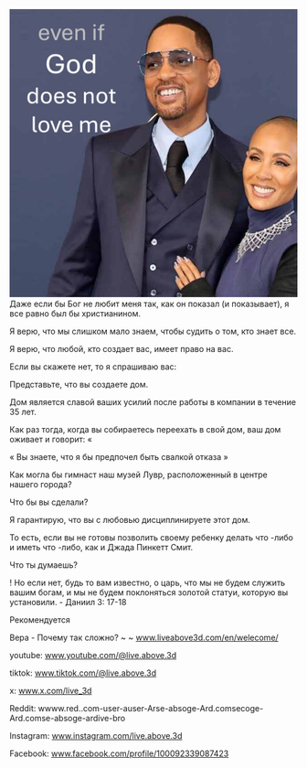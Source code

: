 ![Video cover image](../cover.jpg)
Даже если бы Бог не любит меня так, как он показал (и показывает), я все равно был бы христианином.

Я верю, что мы слишком мало знаем, чтобы судить о том, кто знает все.

Я верю, что любой, кто создает вас, имеет право на вас.

Если вы скажете нет, то я спрашиваю вас:

Представьте, что вы создаете дом.

Дом является славой ваших усилий после работы в компании в течение 35 лет.

Как раз тогда, когда вы собираетесь переехать в свой дом, ваш дом оживает и говорит: «

« Вы знаете, что я бы предпочел быть свалкой отказа »

Как могла бы гимнаст наш музей Лувр, расположенный в центре нашего города?

Что бы вы сделали?

Я гарантирую, что вы с любовью дисциплинируете этот дом.

То есть, если вы не готовы позволить своему ребенку делать что -либо и иметь что -либо, как и Джада Пинкетт Смит.

Что ты думаешь?


! Но если нет, будь то вам известно, о царь, что мы не будем служить вашим богам, и мы не будем поклоняться золотой статуи, которую вы установили. - Даниил 3: 17-18


Рекомендуется

Вера - Почему так сложно? ~ ~ www.liveabove3d.com/en/welecome/


youtube: www.youtube.com/@live.above.3d

tiktok: www.tiktok.com/@live.above.3d

x: www.x.com/live_3d

Reddit: wwww.red..com-user-auser-Arse-absoge-Ard.comsecoge-Ard.comse-absoge-ardive-bro

Instagram: www.instagram.com/live.above.3d


Facebook: www.facebook.com/profile/100092339087423







